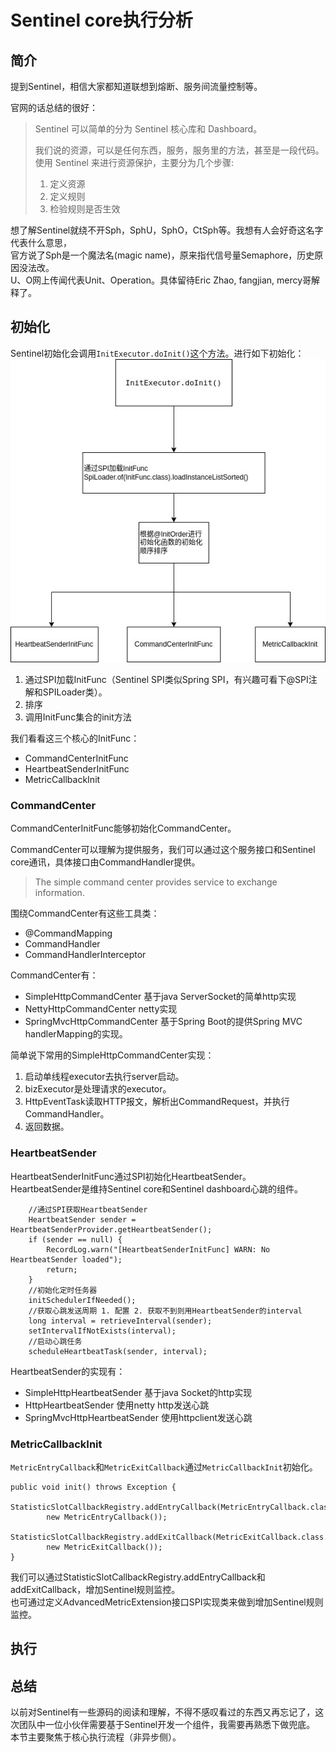 # Sentinel core执行分析

## 简介

提到Sentinel，相信大家都知道联想到熔断、服务间流量控制等。

官网的话总结的很好：
> Sentinel 可以简单的分为 Sentinel 核心库和 Dashboard。
> 
> 我们说的资源，可以是任何东西，服务，服务里的方法，甚至是一段代码。使用 Sentinel 来进行资源保护，主要分为几个步骤:
>1. 定义资源
>2. 定义规则
>3. 检验规则是否生效

想了解Sentinel就绕不开Sph，SphU，SphO，CtSph等。我想有人会好奇这名字代表什么意思，  
官方说了Sph是一个魔法名(magic name)，原来指代信号量Semaphore，历史原因没法改。  
U、O网上传闻代表Unit、Operation。具体留待Eric Zhao, fangjian, mercy哥解释了。

## 初始化

Sentinel初始化会调用`InitExecutor.doInit()`这个方法。进行如下初始化：
![sentinel_init_logic_flow.jpg](sentinel_init_logic_flow.jpg)

1. 通过SPI加载InitFunc（Sentinel SPI类似Spring SPI，有兴趣可看下@SPI注解和SPILoader类）。
2. 排序
3. 调用InitFunc集合的init方法

我们看看这三个核心的InitFunc：
* CommandCenterInitFunc 
* HeartbeatSenderInitFunc
* MetricCallbackInit

### CommandCenter

CommandCenterInitFunc能够初始化CommandCenter。

CommandCenter可以理解为提供服务，我们可以通过这个服务接口和Sentinel core通讯，具体接口由CommandHandler提供。

> The simple command center provides service to exchange information.


围绕CommandCenter有这些工具类：
* @CommandMapping 
* CommandHandler
* CommandHandlerInterceptor

CommandCenter有：
* SimpleHttpCommandCenter 基于java ServerSocket的简单http实现
* NettyHttpCommandCenter  netty实现
* SpringMvcHttpCommandCenter 基于Spring Boot的提供Spring MVC handlerMapping的实现。

简单说下常用的SimpleHttpCommandCenter实现：
1. 启动单线程executor去执行server启动。
2. bizExecutor是处理请求的executor。
3. HttpEventTask读取HTTP报文，解析出CommandRequest，并执行CommandHandler。
4. 返回数据。

### HeartbeatSender


HeartbeatSenderInitFunc通过SPI初始化HeartbeatSender。  
HeartbeatSender是维持Sentinel core和Sentinel dashboard心跳的组件。

~~~
    //通过SPI获取HeartbeatSender
    HeartbeatSender sender = HeartbeatSenderProvider.getHeartbeatSender();
    if (sender == null) {
        RecordLog.warn("[HeartbeatSenderInitFunc] WARN: No HeartbeatSender loaded");
        return;
    }
    //初始化定时任务器
    initSchedulerIfNeeded();
    //获取心跳发送周期 1. 配置 2. 获取不到则用HeartbeatSender的interval
    long interval = retrieveInterval(sender);
    setIntervalIfNotExists(interval);
    //启动心跳任务
    scheduleHeartbeatTask(sender, interval);
~~~

HeartbeatSender的实现有：
* SimpleHttpHeartbeatSender 基于java Socket的http实现
* HttpHeartbeatSender 使用netty http发送心跳
* SpringMvcHttpHeartbeatSender 使用httpclient发送心跳


### MetricCallbackInit


`MetricEntryCallback`和`MetricExitCallback`通过`MetricCallbackInit`初始化。

~~~~
public void init() throws Exception {
    StatisticSlotCallbackRegistry.addEntryCallback(MetricEntryCallback.class.getCanonicalName(),
        new MetricEntryCallback());
    StatisticSlotCallbackRegistry.addExitCallback(MetricExitCallback.class.getCanonicalName(),
        new MetricExitCallback());
}
~~~~

我们可以通过StatisticSlotCallbackRegistry.addEntryCallback和addExitCallback，增加Sentinel规则监控。  
也可通过定义AdvancedMetricExtension接口SPI实现类来做到增加Sentinel规则监控。

## 执行






## 总结

以前对Sentinel有一些源码的阅读和理解，不得不感叹看过的东西又再忘记了，这次团队中一位小伙伴需要基于Sentinel开发一个组件，我需要再熟悉下做兜底。
本节主要聚焦于核心执行流程（非异步侧）。




